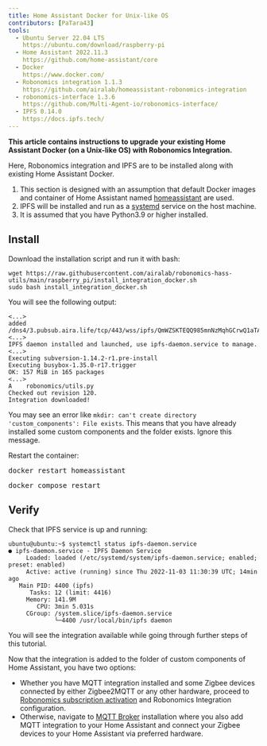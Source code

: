```yaml
---
title: Home Assistant Docker for Unix-like OS
contributors: [PaTara43]
tools:   
  - Ubuntu Server 22.04 LTS
    https://ubuntu.com/download/raspberry-pi
  - Home Assistant 2022.11.3
    https://github.com/home-assistant/core
  - Docker
    https://www.docker.com/
  - Robonomics integration 1.1.3
    https://github.com/airalab/homeassistant-robonomics-integration
  - robonomics-interface 1.3.6
    https://github.com/Multi-Agent-io/robonomics-interface/
  - IPFS 0.14.0
    https://docs.ipfs.tech/
---
```


**This article contains instructions to upgrade your existing Home Assistant Docker (on a Unix-like OS) with Robonomics Integration.**

<robo-wiki-note type="warning" title="DISCLAIMER">

  Here, Robonomics integration and IPFS are to be installed along with existing Home Assistant Docker.

  1. This section is designed with an assumption that default Docker images and container of Home Assistant named 
  <u>homeassistant</u> are used.
  2. IPFS will be installed and run as a <u>systemd</u> service on the host machine.
  3. It is assumed that you have Python3.9 or higher installed.

</robo-wiki-note>

## Install

Download the installation script and run it with bash:

```shell
wget https://raw.githubusercontent.com/airalab/robonomics-hass-utils/main/raspberry_pi/install_integration_docker.sh
sudo bash install_integration_docker.sh
```

You will see the following output:

```shell
<...>
added /dns4/3.pubsub.aira.life/tcp/443/wss/ipfs/QmWZSKTEQQ985mnNzMqhGCrwQ1aTA6sxVsorsycQz9cQrw
<...>
IPFS daemon installed and launched, use ipfs-daemon.service to manage.
<...>
Executing subversion-1.14.2-r1.pre-install
Executing busybox-1.35.0-r17.trigger
OK: 157 MiB in 165 packages
<...>
A    robonomics/utils.py
Checked out revision 120.
Integration downloaded!
```

<robo-wiki-note type="note" title="`custom_components` exists.">

  You may see an error like `mkdir: can't create directory 'custom_components': File exists`. This
  means that you have already installed some custom components and the folder exists. Ignore this message.

</robo-wiki-note>

Restart the container:

<robo-wiki-tabs>
  <robo-wiki-tab title="Docker">
    <pre>docker restart homeassistant</pre>
  </robo-wiki-tab>
  <robo-wiki-tab title="Docker Compose">
    <pre>docker compose restart</pre>
  </robo-wiki-tab>
</robo-wiki-tabs>


## Verify

Check that IPFS service is up and running:
```shell
ubuntu@ubuntu:~$ systemctl status ipfs-daemon.service 
● ipfs-daemon.service - IPFS Daemon Service
     Loaded: loaded (/etc/systemd/system/ipfs-daemon.service; enabled; preset: enabled)
     Active: active (running) since Thu 2022-11-03 11:30:39 UTC; 14min ago
   Main PID: 4400 (ipfs)
      Tasks: 12 (limit: 4416)
     Memory: 141.9M
        CPU: 3min 5.031s
     CGroup: /system.slice/ipfs-daemon.service
             └─4400 /usr/local/bin/ipfs daemon
```

You will see the integration available while going through further steps of this tutorial.

Now that the integration is added to the folder of custom components of Home Assistant, you have two options:

- Whether you have MQTT integration installed and some Zigbee devices connected by either Zigbee2MQTT or any other hardware,
proceed to [Robonomics subscription activation](/docs/sub-activate) and Robonomics Integration configuration.
- Otherwise, navigate to [MQTT Broker](/docs/mqtt-setup/) installation where you also add MQTT integration to your Home
Assistant and connect your Zigbee devices to your Home Assistant via preferred hardware.
